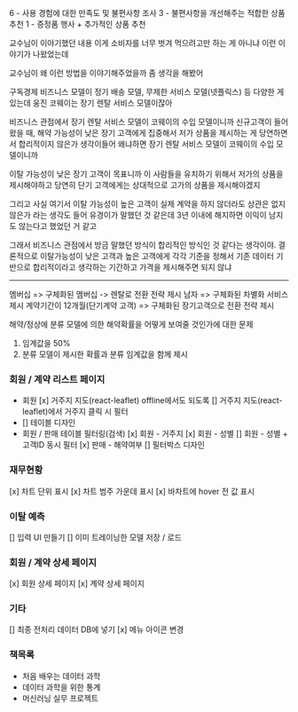 6 - 사용 경험에 대한 만족도 및 불편사항 조사
3 - 불편사항을 개선해주는 적합한 상품 추천
1 - 증정품 행사 + 추가적인 상품 추천

교수님이 이야기했던 내용
이게 소비자를 너무 벗겨 먹으려고만 하는 게 아니냐 이런 이야기가 나왔었는데

교수님이 왜 이런 방법을 이야기해주었을까 좀 생각을 해봤어

구독경제 비즈니스 모델이 정기 배송 모델, 무제한 서비스 모델(넷플릭스) 등 다양한 게 있는데
웅진 코웨이는 장기 렌탈 서비스 모델이잖아

비즈니스 관점에서 장기 렌탈 서비스 모델이 코웨이의 수입 모델이니까 신규고객이 들어왔을 때, 해약 가능성이 낮은 장기 고객에게 집중해서 저가 상품을 제시하는 게 당연하면서 합리적이지 않은가 생각이들어
왜냐하면 장기 렌탈 서비스 모델이 코웨이의 수입 모델이니까

이탈 가능성이 낮은 장기 고객이 목표니까 이 사람들을 유치하기 위해서 저가의 상품을 제시해야하고 당연히 단기 고객에게는 상대적으로 고가의 상품을 제시해야겠지

그리고 사실 여기서 이탈 가능성이 높은 고객이 실제 계약을 하지 않더라도 상관은 없지 않은가 라는 생각도 들어
유경이가 말했던 것 같은데 3년 이내에 해지하면 이익이 남지도 않는다고 했었던 거 같고

그래서 비즈니스 관점에서 방금 말했던 방식이 합리적인 방식인 것 같다는 생각이야.
결론적으로 이탈가능성이 낮은 고객과 높은 고객에게 각각 기준을 정해서 기존 데이터 기반으로
합리적이라고 생각하는 기간하고 가격을 제시해주면 되지 않냐

---

멤버십 => 구체화된 멤버십 -> 렌탈로 전환 전략 제시
남자 => 구체화된 차별화 서비스 제시
계약기간이 12개월(단기계약 고객) => 구체화된 장기고객으로 전환 전략 제시

해약/정상에 분류 모델에 의한 해약확률을 어떻게 보여줄 것인가에 대한 문제

1. 임계값을 50%
2. 분류 모델이 제시한 확률과 분류 임계값을 함께 제시

### 회원 / 계약 리스트 페이지

- 회원
  [x] 거주지 지도(react-leaflet) offline에서도 되도록
  [] 거주지 지도(react-leaflet)에서 거주지 클릭 시 필터
- [] 테이블 디자인
- 회원 / 판매 테이블 필터링(검색)
  [x] 회원 - 거주지
  [x] 회원 - 성별
  [] 회원 - 성별 + 고객ID 동시 필터
  [x] 판매 - 해약여부
  [] 필터박스 디자인

### 재무현황

[x] 차트 단위 표시
[x] 차트 범주 가운데 표시
[x] 바차트에 hover 전 값 표시

### 이탈 예측

[] 입력 UI 만들기
[] 이미 트레이닝한 모델 저장 / 로드

### 회원 / 계약 상세 페이지

[x] 회원 상세 페이지
[x] 계약 상세 페이지

### 기타

[] 최종 전처리 데이터 DB에 넣기
[x] 메뉴 아이콘 변경

### 책목록

- 처음 배우는 데이터 과학
- 데이터 과학을 위한 통계
- 머신러닝 실무 프로젝트

